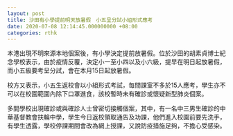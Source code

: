 ```yaml
---
layout: post
title: 沙田有小學提前明天放暑假　小五呈分試小組形式應考
date: 2020-07-08 12:14:45.000000000 +08:00
categories: rthk
---
```


本港出現不明來源本地個案後，有小學決定提前放暑假。位於沙田的胡素貞博士紀念學校表示，由於疫情反覆，決定小一至小四以及小六級，提早在明日起放暑假，而小五級要考呈分試，會在本月15日起放暑假。

校方又表示，小五生返校會以小組形式考試，每間課室不多於15人應考，學生亦不可以在校園範圍內除下口罩進食，該校暫時未有確診或懷疑新型肺炎個案。

多間學校出現確診或與確診人士曾密切接觸個案，其中，有一名中三男生確診的中華基督教會扶輪中學，學生今日返校領取通告及功課，他們進入校園前要先洗手，有學生透露，學校停課期間會改為網上授課，又說防疫措施足夠，不擔心受感染。

